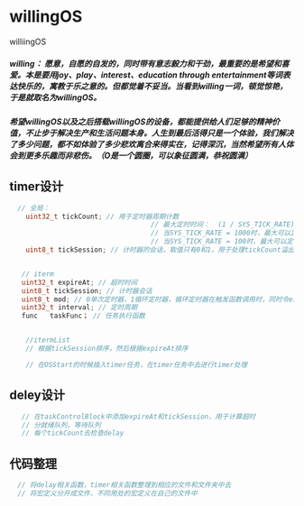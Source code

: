 # willingOS
williingOS

##### willing： 愿意，自愿的自发的，同时带有意志毅力和干劲，最重要的是希望和喜爱。本是要用joy、play、interest、education through entertainment等词表达快乐的，寓教于乐之意的。但都觉着不妥当。当看到willing一词，顿觉惊艳，于是就取名为willingOS。    
##### 希望willingOS以及之后搭载willingOS的设备，都能提供给人们足够的精神价值，不止步于解决生产和生活问题本身。人生到最后活得只是一个体验，我们解决了多少问题，都不如体验了多少悲欢离合来得实在，记得深沉，当然希望所有人体会到更多乐趣而非悲伤。（O是一个圆圈，可以象征圆满，恭祝圆满）



##  timer设计
```c
  // 全局：  
    uint32_t tickCount; // 用于定时器周期计数
                                   // 最大定时时间：  (1 / SYS_TICK_RATE)  * 0xFFFFFFFF / 60 / 60 / 24 小时
                                   // 当SYS_TICK_RATE = 1000时，最大可以定时49.71026961805556天
                                   // 当SYS_TICK_RATE = 100时，最大可以定时497.1026961805556天
    uint8_t tickSession; // 计时器的会话，取值只有0和1，用于处理tickCount溢出问题，当delayCount=tickCount+任务的delay大于uint32_t的最大值时，比如任务的delayCount会溢出，这时候应该记录delayCount的tickSession为当前！tickSession，这样就不会在本次tickCount超时之前调用溢出的delayCount


   // iterm
   uint32_t expireAt; // 超时时间
   uint8_t tickSession; // 计时器会话
   uint8_t mod; // 0单次定时器，1循环定时器，循环定时器在触发函数调用时，同时令expireAt = tickCount + interval
   uint32_t interval; // 定时周期
   func   taskFunc； // 任务执行函数


    //itermList
    // 根据tickSession排序，然后根据expireAt排序

    // 在OSStart的时候插入timer任务，在timer任务中去进行timer处理
``` 


## deley设计
```c
   // 在taskControlBlock中添加expireAt和tickSession，用于计算超时
   // 分就绪队列，等待队列
   // 每个tickCount去检查delay

```

## 代码整理
```c
  // 将delay相关函数，timer相关函数整理到相应的文件和文件夹中去
  // 将宏定义分开成文件，不同用处的宏定义在自己的文件中
```